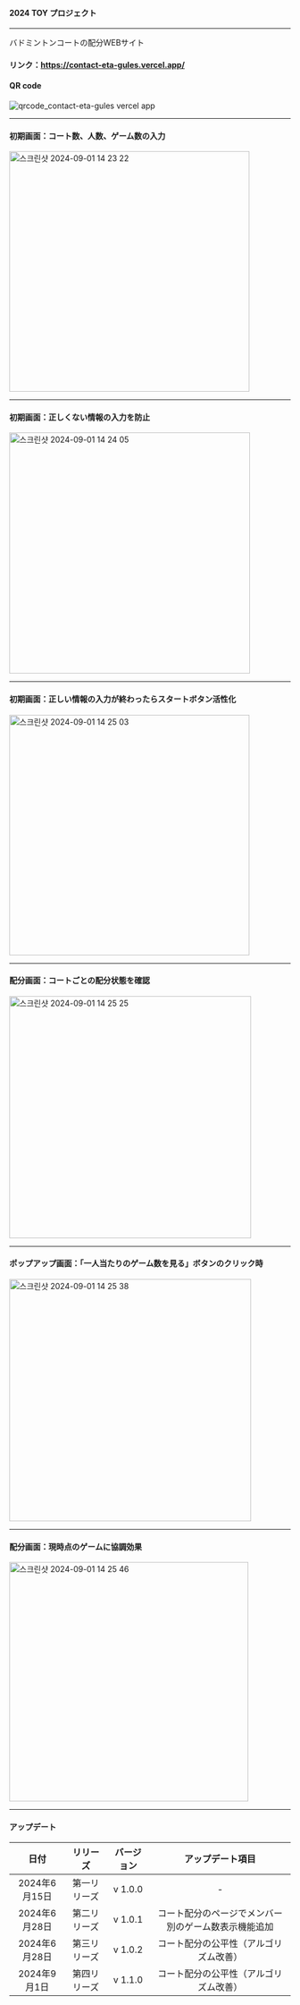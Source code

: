 #### 2024 TOY プロジェクト

---

バドミントンコートの配分WEBサイト

#### リンク：https://contact-eta-gules.vercel.app/
#### QR code

![qrcode_contact-eta-gules vercel app](https://github.com/user-attachments/assets/f6bf6818-3361-4a1c-aba9-a12221e81ff7)


---

#### 初期画面：コート数、人数、ゲーム数の入力

<img width="430" alt="스크린샷 2024-09-01 14 23 22" src="https://github.com/user-attachments/assets/f9d5b985-5501-450c-b549-0ab7cb98ebfa">

---

#### 初期画面：正しくない情報の入力を防止

<img width="431" alt="스크린샷 2024-09-01 14 24 05" src="https://github.com/user-attachments/assets/27277885-f285-4be8-aabc-974dd87ee0e9">

---

#### 初期画面：正しい情報の入力が終わったらスタートボタン活性化

<img width="430" alt="스크린샷 2024-09-01 14 25 03" src="https://github.com/user-attachments/assets/bb466063-6fd2-460b-b9d8-01a7e5a41f7f">

---

#### 配分画面：コートごとの配分状態を確認

<img width="433" alt="스크린샷 2024-09-01 14 25 25" src="https://github.com/user-attachments/assets/10296c82-d049-4419-b9db-e11de5ae0362">

---

#### ポップアップ画面：「一人当たりのゲーム数を見る」ボタンのクリック時

<img width="433" alt="스크린샷 2024-09-01 14 25 38" src="https://github.com/user-attachments/assets/764d90f9-07e4-4ec8-b2cd-d0fb2200a658">

---

#### 配分画面：現時点のゲームに協調効果

<img width="428" alt="스크린샷 2024-09-01 14 25 46" src="https://github.com/user-attachments/assets/d1c876a9-91b8-430e-a244-ac7927362195">

---

#### アップデート

|日付|リリーズ|バージョン|アップデート項目|
|:---:|:---:|:---:|:---:|
|2024年6月15日|第一リリーズ|v 1.0.0|-|
|2024年6月28日|第二リリーズ|v 1.0.1|コート配分のページでメンバー別のゲーム数表示機能追加|
|2024年6月28日|第三リリーズ|v 1.0.2|コート配分の公平性（アルゴリズム改善）|
|2024年9月1日|第四リリーズ|v 1.1.0|コート配分の公平性（アルゴリズム改善）|